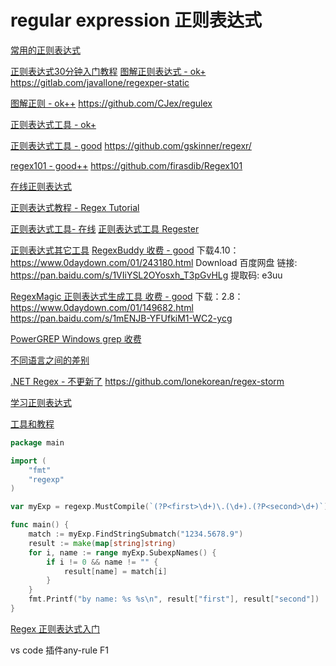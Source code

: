 # regular expression 正则表达式

[常用的正则表达式](https://github.com/cdoco/common-regex)

[正则表达式30分钟入门教程](https://deerchao.cn/tutorials/regex/regex.htm)
[图解正则表达式 - ok+](https://regexper.com/)
https://gitlab.com/javallone/regexper-static

[图解正则 - ok++](https://jex.im/regulex/#!flags=&re=%5E(a%7Cb)*%3F%24)
https://github.com/CJex/regulex


[正则表达式工具 - ok+](http://tool.chinaz.com/regex/)


[正则表达式工具 - good](https://regexr.com/)
https://github.com/gskinner/regexr/

[regex101 - good++](https://regex101.com/)
https://github.com/firasdib/Regex101


[在线正则表达式](http://www.regexe.com/)

[正则表达式教程 - Regex Tutorial](http://www.regular-expressions.info/wordboundaries.html)


[正则表达式工具- 在线](https://deerchao.cn/tools/wegester/)
[正则表达式工具 Regester](https://deerchao.cn/tools/regester/)

[正则表达式其它工具](http://www.regular-expressions.info/tools.html)
[RegexBuddy 收费 - good](http://www.regexbuddy.com/)
下载4.10：https://www.0daydown.com/01/243180.html
Download 百度网盘
链接: https://pan.baidu.com/s/1VIiYSL2OYosxh_T3pGvHLg 提取码: e3uu

[RegexMagic 正则表达式生成工具 收费 - good](https://www.regexmagic.com/)
下载：2.8：https://www.0daydown.com/01/149682.html
https://pan.baidu.com/s/1mENJB-YFUfkiM1-WC2-ycg

[PowerGREP  Windows grep 收费](https://www.powergrep.com/)

[不同语言之间的差别](https://www.regular-expressions.info/refcharacters.html)

[.NET Regex - 不更新了](http://regexstorm.net/)
https://github.com/lonekorean/regex-storm


[学习正则表达式](https://github.com/ziishaned/learn-regex)

[工具和教程](http://www.regexlab.com/zh/mtracer/download.htm)

```go
package main

import (
	"fmt"
	"regexp"
)

var myExp = regexp.MustCompile(`(?P<first>\d+)\.(\d+).(?P<second>\d+)`)

func main() {
	match := myExp.FindStringSubmatch("1234.5678.9")
	result := make(map[string]string)
	for i, name := range myExp.SubexpNames() {
		if i != 0 && name != "" {
			result[name] = match[i]
		}
	}
	fmt.Printf("by name: %s %s\n", result["first"], result["second"])
}
```


[Regex 正则表达式入门](https://www.cnblogs.com/codeshell/p/12825243.html)

vs code 插件any-rule   F1
